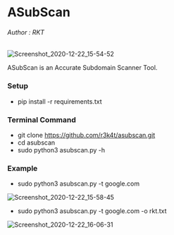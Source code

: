 # ASubScan

<h6>Author : RKT</h6>



![Screenshot_2020-12-22_15-54-52](https://user-images.githubusercontent.com/69615463/102880779-e215ba00-4471-11eb-8f07-a70c82a05dfa.png)



ASubScan is an Accurate Subdomain Scanner Tool.



### Setup ###

+ pip install -r requirements.txt


### Terminal Command ###

+ git clone https://github.com/r3k4t/asubscan.git
+ cd asubscan
+ sudo python3 asubscan.py -h

### Example ###

+ sudo python3 asubscan.py -t google.com 

![Screenshot_2020-12-22_15-58-45](https://user-images.githubusercontent.com/69615463/102880866-ffe31f00-4471-11eb-9bc2-cc0d402cbf88.png)


+ sudo python3 asubscan.py -t google.com -o rkt.txt


![Screenshot_2020-12-22_16-06-31](https://user-images.githubusercontent.com/69615463/102881013-3b7de900-4472-11eb-91c9-2d0a7cde8dc0.png)

